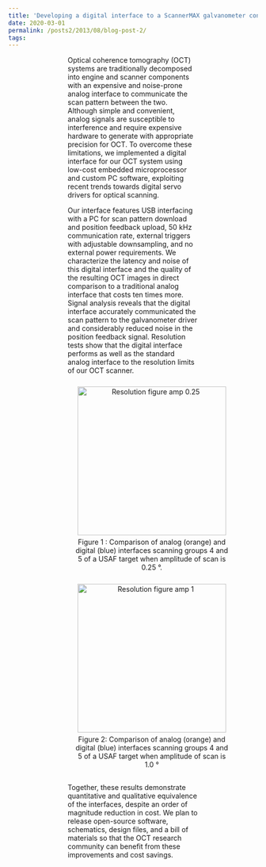 ```yaml
---
title: 'Developing a digital interface to a ScannerMAX galvanometer controller for optical coherence tomography (OCT)'
date: 2020-03-01
permalink: /posts2/2013/08/blog-post-2/
tags:
---
```


<div style="margin-left: 120px; margin-right: 120px;">

  Optical coherence tomography (OCT) systems are traditionally decomposed into engine and scanner components with an expensive and noise-prone analog interface to communicate the scan pattern between the two. Although simple and convenient, analog signals are susceptible to interference and require expensive hardware to generate with appropriate precision for OCT. To overcome these limitations, we implemented a digital interface for our OCT system using low-cost embedded microprocessor and custom PC software, exploiting recent trends towards digital servo drivers for optical scanning.

  Our interface features USB interfacing with a PC for scan pattern download and position feedback upload, 50 kHz communication rate, external triggers with adjustable downsampling, and no external power requirements. We characterize the latency and noise of this digital interface and the quality of the resulting OCT images in direct comparison to a traditional analog interface that costs ten times more. Signal analysis reveals that the digital interface accurately communicated the scan pattern to the galvanometer driver and considerably reduced noise in the position feedback signal. Resolution tests show that the digital interface performs as well as the standard analog interface to the resolution limits of our OCT scanner.

  <div style="text-align: center;">
      <figure style="display: inline-block; width: 320px; margin: 10px; vertical-align: top;">
        <img src="https://kyoungmokoo.github.io/images/resolution_figure.png" alt="Resolution figure amp 0.25" style="width: 300px;">
        <figcaption style="text-align: center; padding: 5px;">Figure 1 : Comparison of analog (orange) and digital (blue) interfaces scanning groups 4 and 5 of a USAF target when amplitude of scan is 0.25 &deg.</figcaption>
      </figure>
      <figure style="display: inline-block; width: 320px; margin: 10px; vertical-align: top;">
        <img src="https://kyoungmokoo.github.io/images/resolution_figure2.png" alt="Resolution figure amp 1" style="width: 300px;">
        <figcaption style="text-align: center; padding: 5px;">Figure 2: Comparison of analog (orange) and digital (blue) interfaces scanning groups 4 and 5 of a USAF target when amplitude of scan is 1.0 &deg</figcaption>
      </figure>
    </div>    

  Together, these results demonstrate quantitative and qualitative equivalence of the interfaces, despite an order of magnitude reduction in cost. We plan to release open-source software, schematics, design files, and a bill of materials so that the OCT research community can benefit from these improvements and cost savings.

</div>